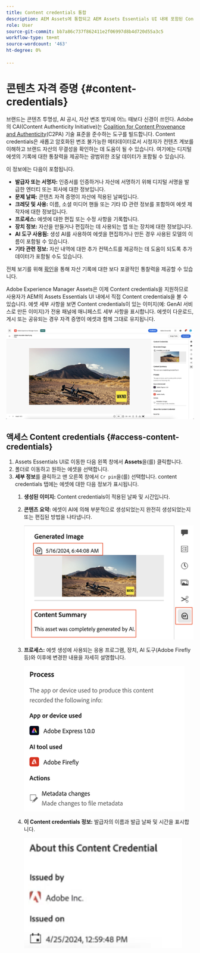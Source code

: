 ```yaml
---
title: Content credentials 통합
description: AEM Assets에 통합되고 AEM Assets Essentials UI 내에 포함된 Content credentials은 에셋의 생성 방법 및 생성 관련 사용자를 포함하여 에셋 기록에 컨텍스트를 제공할 수 있습니다. 디지털 콘텐츠에 대한 영양 레이블처럼 Content credentials은 투명성을 높이고 대상과 신뢰를 구축하는 데 도움이 될 수 있습니다.
role: User
source-git-commit: bb7a86c737f862411e2f06997d8b4d720d55a3c5
workflow-type: tm+mt
source-wordcount: '463'
ht-degree: 0%

---
```



# 콘텐츠 자격 증명 {#content-credentials}

브랜드는 콘텐츠 투명성, AI 공시, 자산 변조 방지에 어느 때보다 신경이 쓰인다. Adobe의 CAI(Content Authenticity Initiative)는 [Coalition for Content Provenance and Authenticity](https://c2pa.org/specifications/specifications/1.1/specs/C2PA_Specification.html#_trust_model)(C2PA) 기술 표준을 준수하는 도구를 빌드합니다. Content credentials은 새롭고 암호화된 변조 불가능한 메타데이터로서 시청자가 컨텐츠 계보를 이해하고 브랜드 자산의 무결성을 확인하는 데 도움이 될 수 있습니다. 여기에는 디지털 에셋의 기록에 대한 통찰력을 제공하는 광범위한 조달 데이터가 포함될 수 있습니다.

이 정보에는 다음이 포함됩니다.

* **발급자 또는 서명자:** 인증서를 인증하거나 자산에 서명하기 위해 디지털 서명을 발급한 엔터티 또는 회사에 대한 정보입니다.
* **문제 날짜:** 콘텐츠 자격 증명이 자산에 적용된 날짜입니다.
* **크레딧 및 사용:** 이름, 소셜 미디어 핸들 또는 기타 ID 관련 정보를 포함하여 에셋 제작자에 대한 정보입니다.
* **프로세스:** 에셋에 대한 편집 또는 수정 사항을 기록합니다.
* **장치 정보:** 자산을 만들거나 편집하는 데 사용되는 앱 또는 장치에 대한 정보입니다.
* **AI 도구 사용됨:** 생성 AI를 사용하여 에셋을 편집하거나 만든 경우 사용된 모델의 이름이 포함될 수 있습니다.
* **기타 관련 정보:** 자산 내역에 대한 추가 컨텍스트를 제공하는 데 도움이 되도록 추가 데이터가 포함될 수도 있습니다.

전체 보기를 위해 [확인](https://contentcredentials.org/verify)을 통해 자산 기록에 대한 보다 포괄적인 통찰력을 제공할 수 있습니다.

Adobe Experience Manager Assets은 이제 Content credentials을 지원하므로 사용자가 AEM의 Assets Essentials UI 내에서 직접 Content credentials을 볼 수 있습니다. 에셋 세부 사항을 보면 Content credentials이 있는 이미지(예: GenAI 서비스로 만든 이미지)가 전용 패널에 매니페스트 세부 사항을 표시합니다. 에셋이 다운로드, 게시 또는 공유되는 경우 자격 증명이 에셋과 함께 그대로 유지됩니다.

![자산](/help/using/assets/content-credentials.png)

## 액세스 Content credentials {#access-content-credentials}

1. Assets Essentials UI로 이동한 다음 왼쪽 창에서 **Assets**&#x200B;을(를) 클릭합니다.
1. 폴더로 이동하고 원하는 에셋을 선택합니다.
1. **세부 정보**&#x200B;를 클릭하고 맨 오른쪽 창에서 `Cr pin`을(를) 선택합니다. content credentials 탭에는 에셋에 대한 다음 정보가 표시됩니다.
   1. **생성된 이미지:** Content credentials이 적용된 날짜 및 시간입니다.
   1. **콘텐츠 요약:** 에셋이 AI에 의해 부분적으로 생성되었는지 완전히 생성되었는지 또는 편집된 방법을 나타냅니다.

      ![콘텐츠 요약](/help/using/assets/content-credentials1.png)
   1. **프로세스:** 에셋 생성에 사용되는 응용 프로그램, 장치, AI 도구(Adobe Firefly 등)와 이후에 변경한 내용을 자세히 설명합니다.

      ![프로세스](/help/using/assets/CR-Process.png)
   1. **이 Content credentials 정보:** 발급자의 이름과 발급 날짜 및 시간을 표시합니다.

      ![발급자](/help/using/assets/CR-issuer.png)